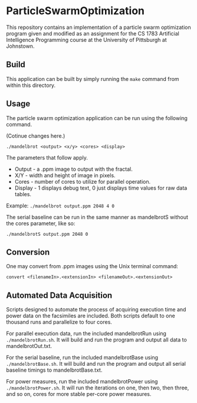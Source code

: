 
# ParticleSwarmOptimization

This repository contains an implementation of a particle swarm optimization program given and modified as an assignment for the CS 1783 Artificial Intelligence Programming course at the University of Pittsburgh at Johnstown.


## Build

This application can be built by simply running the ```make``` command from within this directory.


## Usage

The particle swarm optimization application can be run using the following command.

(Cotinue changes here.)

```./mandelbrot <output> <x/y> <cores> <display>```

The parameters that follow apply.


+ Output  - a .ppm image to output with the fractal.
+ X/Y     - width and height of image in pixels.
+ Cores   - number of cores to utilize for parallel operation.
+ Display - 1 displays debug text, 0 just displays time values for raw data tables.

Example:  ```./mandelbrot output.ppm 2048 4 0```

The serial baseline can be run in the same manner as mandelbrotS without the cores parameter, like so:

```./mandelbrotS output.ppm 2048 0```


## Conversion

One may convert from .ppm images using the Unix terminal command:

```convert <filenameIn>.<extensionIn> <filenameOut>.<extensionOut>```


## Automated Data Acquisition

Scripts designed to automate the process of acquiring execution time and power data on the facsimiles are included.  Both scripts default to one thousand runs and parallelize to four cores.

For parallel execution data, run the included mandelbrotRun using ```./mandelbrotRun.sh```.  It will build and run the program and output all data to mandelbrotOut.txt.

For the serial baseline, run the included mandelbrotBase using ```./mandelbrotBase.sh```.  It will build and run the program and output all serial baseline timings to mandelbrotBase.txt.

For power measures, run the included mandelbrotPower using ```./mandelbrotPower.sh```.  It will run the iterations on one, then two, then three, and so on, cores for more stable per-core power measures.
